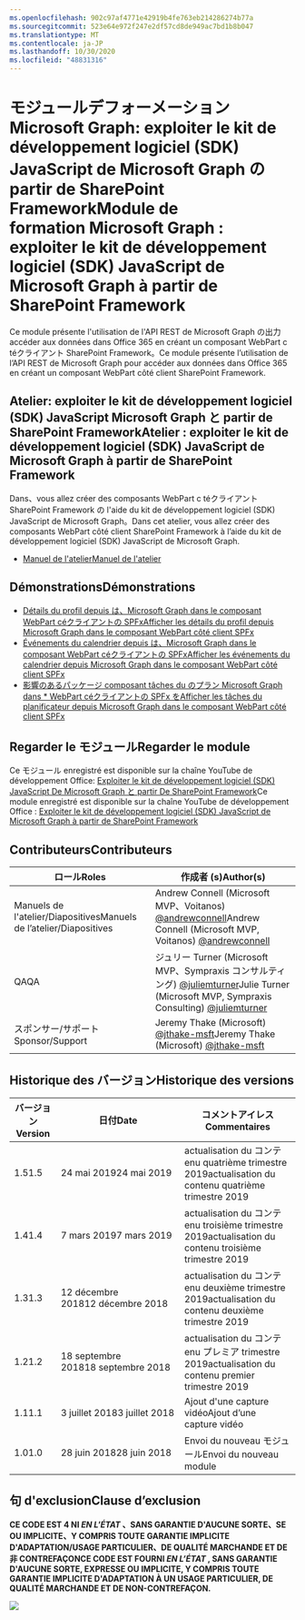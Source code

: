 ```yaml
---
ms.openlocfilehash: 902c97af4771e42919b4fe763eb214286274b77a
ms.sourcegitcommit: 523e64e972f247e2df57cd8de949ac7bd1b8b047
ms.translationtype: MT
ms.contentlocale: ja-JP
ms.lasthandoff: 10/30/2020
ms.locfileid: "48831316"
---
```

# <a name="module-de-formationmicrosoftgraph-exploiter-le-kit-de-dveloppement-logiciel-sdk-javascript-de-microsoftgraph--partir-de-sharepoint-framework"></a><span data-ttu-id="d7d84-101">モジュールデフォーメーション Microsoft Graph: exploiter le kit de développement logiciel (SDK) JavaScript de Microsoft Graph の partir de SharePoint Framework</span><span class="sxs-lookup"><span data-stu-id="d7d84-101">Module de formation Microsoft Graph : exploiter le kit de développement logiciel (SDK) JavaScript de Microsoft Graph à partir de SharePoint Framework</span></span>

<span data-ttu-id="d7d84-102">Ce module présente l'utilisation de l'API REST de Microsoft Graph の出力 accéder aux données dans Office 365 en créant un composant WebPart c téクライアント SharePoint Framework。</span><span class="sxs-lookup"><span data-stu-id="d7d84-102">Ce module présente l’utilisation de l’API REST de Microsoft Graph pour accéder aux données dans Office 365 en créant un composant WebPart côté client SharePoint Framework.</span></span>

## <a name="atelier--exploiter-le-kit-de-dveloppement-logiciel-sdk-javascript-de-microsoftgraph--partir-de-sharepoint-framework"></a><span data-ttu-id="d7d84-103">Atelier: exploiter le kit de développement logiciel (SDK) JavaScript Microsoft Graph と partir de SharePoint Framework</span><span class="sxs-lookup"><span data-stu-id="d7d84-103">Atelier : exploiter le kit de développement logiciel (SDK) JavaScript de Microsoft Graph à partir de SharePoint Framework</span></span>

<span data-ttu-id="d7d84-104">Dans、vous allez créer des composants WebPart c téクライアント SharePoint Framework の l'aide du kit de développement logiciel (SDK) JavaScript de Microsoft Graph。</span><span class="sxs-lookup"><span data-stu-id="d7d84-104">Dans cet atelier, vous allez créer des composants WebPart côté client SharePoint Framework à l’aide du kit de développement logiciel (SDK) JavaScript de Microsoft Graph.</span></span>

- [<span data-ttu-id="d7d84-105">Manuel de l'atelier</span><span class="sxs-lookup"><span data-stu-id="d7d84-105">Manuel de l'atelier</span></span>](./Lab.md)

## <a name="dmonstrations"></a><span data-ttu-id="d7d84-106">Démonstrations</span><span class="sxs-lookup"><span data-stu-id="d7d84-106">Démonstrations</span></span>

- [<span data-ttu-id="d7d84-107">Détails du profil depuis は、Microsoft Graph dans le composant WebPart céクライアントの SPFx</span><span class="sxs-lookup"><span data-stu-id="d7d84-107">Afficher les détails du profil depuis Microsoft Graph dans le composant WebPart côté client SPFx</span></span>](./Demos/01-personal-info)
- [<span data-ttu-id="d7d84-108">Événements du calendrier depuis は、Microsoft Graph dans le composant WebPart céクライアントの SPFx</span><span class="sxs-lookup"><span data-stu-id="d7d84-108">Afficher les événements du calendrier depuis Microsoft Graph dans le composant WebPart côté client SPFx</span></span>](./Demos/02-events)
- [<span data-ttu-id="d7d84-109">影響のあるパッケージ composant tâches du のプラン Microsoft Graph dans \* WebPart céクライアントの SPFx を</span><span class="sxs-lookup"><span data-stu-id="d7d84-109">Afficher les tâches du planificateur depuis Microsoft Graph dans le composant WebPart côté client SPFx</span></span>](./Demos/03-tasks)

## <a name="regarder-le-module"></a><span data-ttu-id="d7d84-110">Regarder le モジュール</span><span class="sxs-lookup"><span data-stu-id="d7d84-110">Regarder le module</span></span>

<span data-ttu-id="d7d84-111">Ce モジュール enregistré est disponible sur la chaîne YouTube de développement Office: [Exploiter le kit de développement logiciel (SDK) JavaScript De Microsoft Graph と partir De SharePoint Framework](https://www.youtube.com/watch?v=U1JrBwP3vc8)</span><span class="sxs-lookup"><span data-stu-id="d7d84-111">Ce module enregistré est disponible sur la chaîne YouTube de développement Office : [Exploiter le kit de développement logiciel (SDK) JavaScript de Microsoft Graph à partir de SharePoint Framework](https://www.youtube.com/watch?v=U1JrBwP3vc8)</span></span>

## <a name="contributeurs"></a><span data-ttu-id="d7d84-112">Contributeurs</span><span class="sxs-lookup"><span data-stu-id="d7d84-112">Contributeurs</span></span>

| <span data-ttu-id="d7d84-113">ロール</span><span class="sxs-lookup"><span data-stu-id="d7d84-113">Roles</span></span> | <span data-ttu-id="d7d84-114">作成者 (s)</span><span class="sxs-lookup"><span data-stu-id="d7d84-114">Author(s)</span></span> |
| -------------------- | --------------------------------------------------------------------------------------------- |
| <span data-ttu-id="d7d84-115">Manuels de l'atelier/Diapositives</span><span class="sxs-lookup"><span data-stu-id="d7d84-115">Manuels de l’atelier/Diapositives</span></span> | <span data-ttu-id="d7d84-116">Andrew Connell (Microsoft MVP、Voitanos) [@andrewconnell](//github.com/andrewconnell)</span><span class="sxs-lookup"><span data-stu-id="d7d84-116">Andrew Connell (Microsoft MVP, Voitanos) [@andrewconnell](//github.com/andrewconnell)</span></span> |
| <span data-ttu-id="d7d84-117">QA</span><span class="sxs-lookup"><span data-stu-id="d7d84-117">QA</span></span> | <span data-ttu-id="d7d84-118">ジュリー Turner (Microsoft MVP、Sympraxis コンサルティング) [@juliemturner](//github.com/juliemturner)</span><span class="sxs-lookup"><span data-stu-id="d7d84-118">Julie Turner (Microsoft MVP, Sympraxis Consulting) [@juliemturner](//github.com/juliemturner)</span></span> |
| <span data-ttu-id="d7d84-119">スポンサー/サポート</span><span class="sxs-lookup"><span data-stu-id="d7d84-119">Sponsor/Support</span></span> | <span data-ttu-id="d7d84-120">Jeremy Thake (Microsoft) [@jthake-msft](//github.com/jthake-msft)</span><span class="sxs-lookup"><span data-stu-id="d7d84-120">Jeremy Thake (Microsoft) [@jthake-msft](//github.com/jthake-msft)</span></span> |

## <a name="historique-des-versions"></a><span data-ttu-id="d7d84-121">Historique des バージョン</span><span class="sxs-lookup"><span data-stu-id="d7d84-121">Historique des versions</span></span>

| <span data-ttu-id="d7d84-122">バージョン</span><span class="sxs-lookup"><span data-stu-id="d7d84-122">Version</span></span> | <span data-ttu-id="d7d84-123">日付</span><span class="sxs-lookup"><span data-stu-id="d7d84-123">Date</span></span> | <span data-ttu-id="d7d84-124">コメントアイレス</span><span class="sxs-lookup"><span data-stu-id="d7d84-124">Commentaires</span></span> |
| ------- | ------------------ | ---------------------- |
| <span data-ttu-id="d7d84-125">1.5</span><span class="sxs-lookup"><span data-stu-id="d7d84-125">1.5</span></span> | <span data-ttu-id="d7d84-126">24 mai 2019</span><span class="sxs-lookup"><span data-stu-id="d7d84-126">24 mai 2019</span></span> | <span data-ttu-id="d7d84-127">actualisation du コンテ enu quatrième trimestre 2019</span><span class="sxs-lookup"><span data-stu-id="d7d84-127">actualisation du contenu quatrième trimestre 2019</span></span> |
| <span data-ttu-id="d7d84-128">1.4</span><span class="sxs-lookup"><span data-stu-id="d7d84-128">1.4</span></span> | <span data-ttu-id="d7d84-129">7 mars 2019</span><span class="sxs-lookup"><span data-stu-id="d7d84-129">7 mars 2019</span></span> | <span data-ttu-id="d7d84-130">actualisation du コンテ enu troisième trimestre 2019</span><span class="sxs-lookup"><span data-stu-id="d7d84-130">actualisation du contenu troisième trimestre 2019</span></span> |
| <span data-ttu-id="d7d84-131">1.3</span><span class="sxs-lookup"><span data-stu-id="d7d84-131">1.3</span></span> | <span data-ttu-id="d7d84-132">12 décembre 2018</span><span class="sxs-lookup"><span data-stu-id="d7d84-132">12 décembre 2018</span></span> | <span data-ttu-id="d7d84-133">actualisation du コンテ enu deuxième trimestre 2019</span><span class="sxs-lookup"><span data-stu-id="d7d84-133">actualisation du contenu deuxième trimestre 2019</span></span> |
| <span data-ttu-id="d7d84-134">1.2</span><span class="sxs-lookup"><span data-stu-id="d7d84-134">1.2</span></span> | <span data-ttu-id="d7d84-135">18 septembre 2018</span><span class="sxs-lookup"><span data-stu-id="d7d84-135">18 septembre 2018</span></span> | <span data-ttu-id="d7d84-136">actualisation du コンテ enu プレミア trimestre 2019</span><span class="sxs-lookup"><span data-stu-id="d7d84-136">actualisation du contenu premier trimestre 2019</span></span> |
| <span data-ttu-id="d7d84-137">1.1</span><span class="sxs-lookup"><span data-stu-id="d7d84-137">1.1</span></span> | <span data-ttu-id="d7d84-138">3 juillet 2018</span><span class="sxs-lookup"><span data-stu-id="d7d84-138">3 juillet 2018</span></span> | <span data-ttu-id="d7d84-139">Ajout d'une capture vidéo</span><span class="sxs-lookup"><span data-stu-id="d7d84-139">Ajout d’une capture vidéo</span></span> |
| <span data-ttu-id="d7d84-140">1.0</span><span class="sxs-lookup"><span data-stu-id="d7d84-140">1.0</span></span> | <span data-ttu-id="d7d84-141">28 juin 2018</span><span class="sxs-lookup"><span data-stu-id="d7d84-141">28 juin 2018</span></span> | <span data-ttu-id="d7d84-142">Envoi du nouveau モジュール</span><span class="sxs-lookup"><span data-stu-id="d7d84-142">Envoi du nouveau module</span></span> |

## <a name="clause-dexclusion"></a><span data-ttu-id="d7d84-143">句 d'exclusion</span><span class="sxs-lookup"><span data-stu-id="d7d84-143">Clause d’exclusion</span></span>

<span data-ttu-id="d7d84-144">**CE CODE EST 4 NI _EN L'ÉTAT_ 、SANS GARANTIE D'AUCUNE SORTE、SE OU IMPLICITE、Y COMPRIS TOUTE GARANTIE IMPLICITE D'ADAPTATION/USAGE PARTICULIER、DE QUALITÉ MARCHANDE ET DE 非 CONTREFAÇON**</span><span class="sxs-lookup"><span data-stu-id="d7d84-144">**CE CODE EST FOURNI _EN L’ÉTAT_ , SANS GARANTIE D'AUCUNE SORTE, EXPRESSE OU IMPLICITE, Y COMPRIS TOUTE GARANTIE IMPLICITE D'ADAPTATION À UN USAGE PARTICULIER, DE QUALITÉ MARCHANDE ET DE NON-CONTREFAÇON.**</span></span>

<img src="https://telemetry.sharepointpnp.com/msgraph-training-spfx" />
